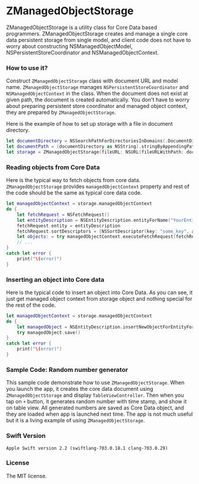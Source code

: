 # ZManagedObjectStorage

ZManagedObjectStorage is a utility class for Core Data based programmers.  ZManagedObjectStorage creates and manage a single
core data persistent storage from single model, and client code does not have to worry about constructing NSManagedObjectModel,
NSPersistentStoreCoordinator and NSManagedObjectContext.

### How to use it?

Construct `ZManagedObjectStorage` class with document URL and model name.  `ZManagedObjectStorage` manages `NSPersistentStoreCoordinator`
and `NSManagedObjectContext` in the class.  When the document does not exist at given path, the document is created automatically.  You don't have to worry about preparing persistent store coordinator and managed object context, they are prepared by `ZManagedObjectStorage`.


Here is the example of how to set up storage with a file in document directory.

```.swift
let documentDirectory = NSSearchPathForDirectoriesInDomains(.DocumentDirectory, .UserDomainMask, true).first!
let documentPath = (documentDirectory as NSString).stringByAppendingPathComponent("document.sqlite")
let storage = ZManagedObjectStorage(fileURL: NSURL(fileURLWithPath: documentPath), modelName: "MyModel")
```

### Reading objects from Core Data

Here is the typical way to fetch objects from core data.  `ZManagedObjectStorage` provides `managedObjectContext` property and rest of the code should be the same as typical core data code.

```.swift
let managedObjectContext = storage.managedObjectContext
do {
	let fetchRequest = NSFetchRequest()
	let entityDescription = NSEntityDescription.entityForName("YourEntity", inManagedObjectContext: managedObjectContext)
	fetchRequest.entity = entityDescription
	fetchRequest.sortDescriptors = [NSSortDescriptor(key: "some_key", ascending: true)]
	let objects: = try managedObjectContext.executeFetchRequest(fetchRequest)
	// ...
}
catch let error {
	print("\(error)")
}
```

### Inserting an object into Core data

Here is the typical code to insert an object into Core Data.  As you can see, it just get managed object context from storage object and nothing special for the rest of the code.

```.swift
let managedObjectContext = storage.managedObjectContext
do {
	let managedObject = NSEntityDescription.insertNewObjectForEntityForName("YourEntity", inManagedObjectContext: managedObjectContext)
	try managedObject.save()
}
catch let error {
	print("\(error)")
}
```

### Sample Code: Random number generator

This sample code demonstrate how to use `ZManagedObjectStorage`.  When you launch the app, it creates the core data document using `ZManagedObjectStorage` and display `TableViewController`.  Then when you tap on `+` button, it generates random number with time stamp, and show it on table view.  All generated numbers are saved as Core Data object, and they are loaded when app is launched next time.  The app is not much useful but it is a living example of using `ZManagedObjectStorage`.


### Swift Version

```
Apple Swift version 2.2 (swiftlang-703.0.18.1 clang-703.0.29)
```

### License

The MIT license.

